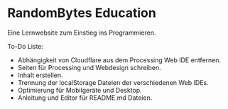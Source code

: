 # RandomBytes Education
Eine Lernwebsite zum Einstieg ins Programmieren.

To-Do Liste:
- Abhängigkeit von Cloudflare aus dem Processing Web IDE entfernen.
- Seiten für Processing und Webdesign schreiben.
- Inhalt erstellen.
- Trennung der localStorage Dateien der verschiedenen Web IDEs.
- Optimierung für Mobilgeräte und Desktop.
- Anleitung und Editor für README.md Dateien.
